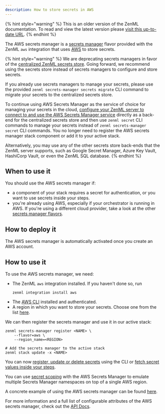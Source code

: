 ```yaml
---
description: How to store secrets in AWS
---
```


{% hint style="warning" %}
This is an older version of the ZenML documentation. To read and view the latest version please [visit this up-to-date URL](https://docs.zenml.io).
{% endhint %}


The AWS secrets manager is a [secrets manager](./secrets-managers.md) flavor 
provided with the ZenML `aws` integration that uses [AWS](https://aws.amazon.com/secrets-manager/)
to store secrets.

{% hint style="warning" %}
We are deprecating secrets managers in favor of the
[centralized ZenML secrets store](../../advanced-guide/practical/secrets-management.md#centralized-secrets-store).
Going forward, we recommend using the secrets store instead of secrets managers
to configure and store secrets.

If you already use secrets managers to manage your secrets, please use the
provided `zenml secrets-manager secrets migrate` CLI command to migrate your
secrets to the centralized secrets store.

To continue using AWS Secrets Manager as the service of choice for managing your
secrets in the cloud,
[configure your ZenML server to connect to and use the AWS Secrets Manager service](../../getting-started/deploying-zenml/deploying-zenml.md)
directly as a back-end for the centralized secrets store and
then use `zenml secret` CLI commands to manage your secrets instead of
`zenml secrets-manager secret` CLI commands. You no longer need to register
the AWS secrets manager stack component or add it to your active stack.

Alternatively, you may use any of the other secrets store back-ends that the
ZenML server supports, such as Google Secret Manager, Azure Key Vault, HashiCorp
Vault, or even the ZenML SQL database.
{% endhint %}

## When to use it

You should use the AWS secrets manager if:
* a component of your stack requires a secret for authentication, or you want 
to use secrets inside your steps.
* you're already using AWS, especially if your orchestrator is running in AWS.
If you're using a different cloud provider, take a look at the other 
[secrets manager flavors](./secrets-managers.md#secrets-manager-flavors).

## How to deploy it

The AWS secrets manager is automatically activated once you create an AWS 
account.

## How to use it

To use the AWS secrets manager, we need:
* The ZenML `aws` integration installed. If you haven't done so, run 
    ```shell
    zenml integration install aws
    ```
* The [AWS CLI](https://docs.aws.amazon.com/cli/latest/userguide/getting-started-install.html) 
installed and authenticated.
* A region in which you want to store your secrets. Choose one from the 
list [here](https://docs.aws.amazon.com/general/latest/gr/rande.html#regional-endpoints).

We can then register the secrets manager and use it in our active stack:
```shell
zenml secrets-manager register <NAME> \
    --flavor=aws \
    --region_name=<REGION>

# Add the secrets manager to the active stack
zenml stack update -x <NAME>
```

You can now [register, update or delete secrets](./secrets-managers.md#in-the-cli)
using the CLI or [fetch secret values inside your steps](./secrets-managers.md#in-a-zenml-step).

You can use [secret scoping](./secrets-managers.md#secret-scopes) with the AWS
Secrets Manager to emulate multiple Secrets Manager namespaces on top of a
single AWS region. 

A concrete example of using the AWS secrets manager can be found 
[here](https://github.com/zenml-io/zenml/tree/main/examples/cloud_secrets_manager).

For more information and a full list of configurable attributes of the AWS 
secrets manager, check out the [API Docs](https://apidocs.zenml.io/latest/integration_code_docs/integrations-aws/#zenml.integrations.aws.secrets_managers.aws_secrets_manager.AWSSecretsManager).
